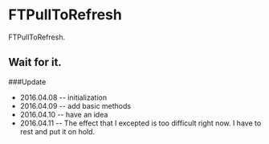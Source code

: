 # FTPullToRefresh

FTPullToRefresh.

## Wait for it.

###Update

* 2016.04.08 -- initialization 
* 2016.04.09 -- add basic methods
* 2016.04.10 -- have an idea
* 2016.04.11 -- The effect that I excepted is too difficult right now. I have to rest and put it on hold.
